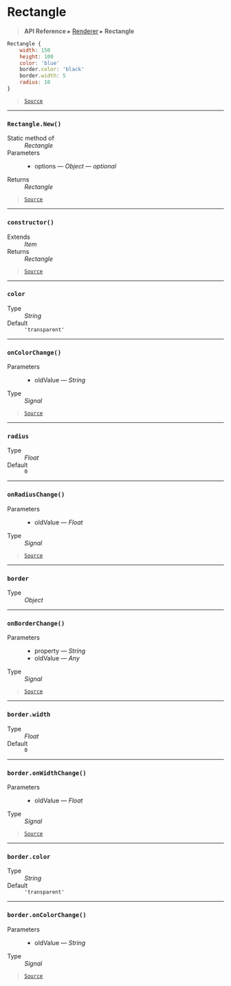# Rectangle

> **API Reference** ▸ [Renderer](/api/renderer.md) ▸ **Rectangle**

<!-- toc -->
```javascript
Rectangle {
    width: 150
    height: 100
    color: 'blue'
    border.color: 'black'
    border.width: 5
    radius: 10
}
```


> [`Source`](https://github.com/Neft-io/neft/blob/87bb31fdac5741b735a2e67422e1d7db01196e62/src/renderer/types/shapes/rectangle.litcoffee)


* * * 

### `Rectangle.New()`

<dl><dt>Static method of</dt><dd><i>Rectangle</i></dd><dt>Parameters</dt><dd><ul><li>options — <i>Object</i> — <i>optional</i></li></ul></dd><dt>Returns</dt><dd><i>Rectangle</i></dd></dl>


> [`Source`](https://github.com/Neft-io/neft/blob/87bb31fdac5741b735a2e67422e1d7db01196e62/src/renderer/types/shapes/rectangle.litcoffee#rectangle-rectanglenewobject-options)


* * * 

### `constructor()`

<dl><dt>Extends</dt><dd><i>Item</i></dd><dt>Returns</dt><dd><i>Rectangle</i></dd></dl>


> [`Source`](https://github.com/Neft-io/neft/blob/87bb31fdac5741b735a2e67422e1d7db01196e62/src/renderer/types/shapes/rectangle.litcoffee#rectangle-rectangleconstructor--item)


* * * 

### `color`

<dl><dt>Type</dt><dd><i>String</i></dd><dt>Default</dt><dd><code>&#39;transparent&#39;</code></dd></dl>


* * * 

### `onColorChange()`

<dl><dt>Parameters</dt><dd><ul><li>oldValue — <i>String</i></li></ul></dd><dt>Type</dt><dd><i>Signal</i></dd></dl>


> [`Source`](https://github.com/Neft-io/neft/blob/87bb31fdac5741b735a2e67422e1d7db01196e62/src/renderer/types/shapes/rectangle.litcoffee#signal-rectangleoncolorchangestring-oldvalue)


* * * 

### `radius`

<dl><dt>Type</dt><dd><i>Float</i></dd><dt>Default</dt><dd><code>0</code></dd></dl>


* * * 

### `onRadiusChange()`

<dl><dt>Parameters</dt><dd><ul><li>oldValue — <i>Float</i></li></ul></dd><dt>Type</dt><dd><i>Signal</i></dd></dl>


> [`Source`](https://github.com/Neft-io/neft/blob/87bb31fdac5741b735a2e67422e1d7db01196e62/src/renderer/types/shapes/rectangle.litcoffee#signal-rectangleonradiuschangefloat-oldvalue)


* * * 

### `border`

<dl><dt>Type</dt><dd><i>Object</i></dd></dl>


* * * 

### `onBorderChange()`

<dl><dt>Parameters</dt><dd><ul><li>property — <i>String</i></li><li>oldValue — <i>Any</i></li></ul></dd><dt>Type</dt><dd><i>Signal</i></dd></dl>


> [`Source`](https://github.com/Neft-io/neft/blob/87bb31fdac5741b735a2e67422e1d7db01196e62/src/renderer/types/shapes/rectangle.litcoffee#signal-rectangleonborderchangestring-property-any-oldvalue)


* * * 

### `border.width`

<dl><dt>Type</dt><dd><i>Float</i></dd><dt>Default</dt><dd><code>0</code></dd></dl>


* * * 

### `border.onWidthChange()`

<dl><dt>Parameters</dt><dd><ul><li>oldValue — <i>Float</i></li></ul></dd><dt>Type</dt><dd><i>Signal</i></dd></dl>


> [`Source`](https://github.com/Neft-io/neft/blob/87bb31fdac5741b735a2e67422e1d7db01196e62/src/renderer/types/shapes/rectangle.litcoffee#signal-rectangleborderonwidthchangefloat-oldvalue)


* * * 

### `border.color`

<dl><dt>Type</dt><dd><i>String</i></dd><dt>Default</dt><dd><code>&#39;transparent&#39;</code></dd></dl>


* * * 

### `border.onColorChange()`

<dl><dt>Parameters</dt><dd><ul><li>oldValue — <i>String</i></li></ul></dd><dt>Type</dt><dd><i>Signal</i></dd></dl>


> [`Source`](https://github.com/Neft-io/neft/blob/87bb31fdac5741b735a2e67422e1d7db01196e62/src/renderer/types/shapes/rectangle.litcoffee#signal-rectangleborderoncolorchangestring-oldvalue)

